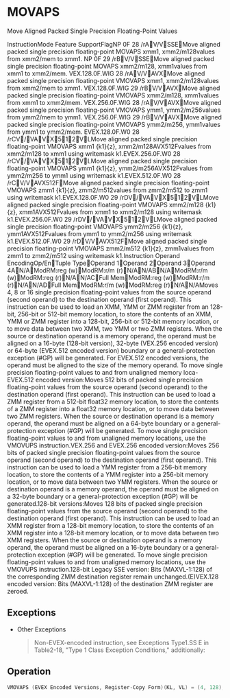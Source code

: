 # MOVAPS

Move Aligned Packed Single Precision Floating-Point Values

InstructionMode Feature SupportFlagNP 0F 28 /rAV/VSSEMove aligned packed single precision floating-point MOVAPS xmm1, xmm2/m128values from xmm2/mem to xmm1.
NP 0F 29 /rBV/VSSEMove aligned packed single precision floating-point MOVAPS xmm2/m128, xmm1values from xmm1 to xmm2/mem.
VEX.128.0F.WIG 28 /rAV/VAVXMove aligned packed single precision floating-point VMOVAPS xmm1, xmm2/m128values from xmm2/mem to xmm1.
VEX.128.0F.WIG 29 /rBV/VAVXMove aligned packed single precision floating-point VMOVAPS xmm2/m128, xmm1values from xmm1 to xmm2/mem.
VEX.256.0F.WIG 28 /rAV/VAVXMove aligned packed single precision floating-point VMOVAPS ymm1, ymm2/m256values from ymm2/mem to ymm1.
VEX.256.0F.WIG 29 /rBV/VAVXMove aligned packed single precision floating-point VMOVAPS ymm2/m256, ymm1values from ymm1 to ymm2/mem.
EVEX.128.0F.W0 28 /rCV/VAVX512VLMove aligned packed single precision floating-point VMOVAPS xmm1 {k1}{z}, xmm2/m128AVX512Fvalues from xmm2/m128 to xmm1 using writemask k1.EVEX.256.0F.W0 28 /rCV/VAVX512VLMove aligned packed single precision floating-point VMOVAPS ymm1 {k1}{z}, ymm2/m256AVX512Fvalues from ymm2/m256 to ymm1 using writemask k1.EVEX.512.0F.W0 28 /rCV/VAVX512FMove aligned packed single precision floating-point VMOVAPS zmm1 {k1}{z}, zmm2/m512values from zmm2/m512 to zmm1 using writemask k1.EVEX.128.0F.W0 29 /rDV/VAVX512VLMove aligned packed single precision floating-point VMOVAPS xmm2/m128 {k1}{z}, xmm1AVX512Fvalues from xmm1 to xmm2/m128 using writemask k1.EVEX.256.0F.W0 29 /rDV/VAVX512VLMove aligned packed single precision floating-point VMOVAPS ymm2/m256 {k1}{z}, ymm1AVX512Fvalues from ymm1 to ymm2/m256 using writemask k1.EVEX.512.0F.W0 29 /rDV/VAVX512FMove aligned packed single precision floating-point VMOVAPS zmm2/m512 {k1}{z}, zmm1values from zmm1 to zmm2/m512 using writemask k1.Instruction Operand EncodingOp/EnTuple TypeOperand 1Operand 2Operand 3Operand 4AN/AModRM:reg (w)ModRM:r/m (r)N/AN/ABN/AModRM:r/m (w)ModRM:reg (r)N/AN/ACFull MemModRM:reg (w)ModRM:r/m (r)N/AN/ADFull MemModRM:r/m (w)ModRM:reg (r)N/AN/AMoves 4, 8 or 16 single precision floating-point values from the source operand (second operand) to the destination operand (first operand).
This instruction can be used to load an XMM, YMM or ZMM register from an 128-bit, 256-bit or 512-bit memory location, to store the contents of an XMM, YMM or ZMM register into a 128-bit, 256-bit or 512-bit memory location, or to move data between two XMM, two YMM or two ZMM registers.
When the source or destination operand is a memory operand, the operand must be aligned on a 16-byte (128-bit version), 32-byte (VEX.256 encoded version) or 64-byte (EVEX.512 encoded version) boundary or a general-protection exception (#GP) will be generated.
For EVEX.512 encoded versions, the operand must be aligned to the size of the memory operand.
To move single precision floating-point values to and from unaligned memory loca-EVEX.512 encoded version:Moves 512 bits of packed single precision floating-point values from the source operand (second operand) to the destination operand (first operand).
This instruction can be used to load a ZMM register from a 512-bit float32 memory location, to store the contents of a ZMM register into a float32 memory location, or to move data between two ZMM registers.
When the source or destination operand is a memory operand, the operand must be aligned on a 64-byte boundary or a general-protection exception (#GP) will be generated.
To move single precision floating-point values to and from unaligned memory locations, use the VMOVUPS instruction.VEX.256 and EVEX.256 encoded version:Moves 256 bits of packed single precision floating-point values from the source operand (second operand) to the destination operand (first operand).
This instruction can be used to load a YMM register from a 256-bit memory location, to store the contents of a YMM register into a 256-bit memory location, or to move data between two YMM registers.
When the source or destination operand is a memory operand, the operand must be aligned on a 32-byte boundary or a general-protection exception (#GP) will be generated.128-bit versions:Moves 128 bits of packed single precision floating-point values from the source operand (second operand) to the destination operand (first operand).
This instruction can be used to load an XMM register from a 128-bit memory location, to store the contents of an XMM register into a 128-bit memory location, or to move data between two XMM registers.
When the source or destination operand is a memory operand, the operand must be aligned on a 16-byte boundary or a general-protection exception (#GP) will be generated.
To move single precision floating-point values to and from unaligned memory locations, use the VMOVUPS instruction.128-bit Legacy SSE version: Bits (MAXVL-1:128) of the corresponding ZMM destination register remain unchanged.(E)VEX.128 encoded version: Bits (MAXVL-1:128) of the destination ZMM register are zeroed.

## Exceptions

- Other Exceptions
  > Non-EVEX-encoded instruction, see Exceptions Type1.SS
  > E in Table2-18, "Type 1 Class Exception Conditions," 
  > additionally:

## Operation

```C
VMOVAPS (EVEX Encoded Versions, Register-Copy Form)(KL, VL) = (4, 128), (8, 256), (16, 512)FOR j := 0 TO KL-1i := j * 32IF k1[j] OR *no writemask*THEN DEST[i+31:i] := SRC[i+31:i]ELSE IF *merging-masking*; merging-maskingTHEN *DEST[i+31:i] remains unchanged*ELSE  DEST[i+31:i] := 0 ; zeroing-maskingFIFI;ENDFORDEST[MAXVL-1:VL] := 0VMOVAPS (EVEX Encoded Versions, Store Form) (KL, VL) = (4, 128), (8, 256), (16, 512)FOR j := 0 TO KL-1i := j * 32IF k1[j] OR *no writemask*THEN DEST[i+31:i] := SRC[i+31:i]ELSE *DEST[i+31:i] remains unchanged*; merging-maskingVMOVAPS (EVEX Encoded Versions, Load Form) (KL, VL) = (4, 128), (8, 256), (16, 512)FOR j := 0 TO KL-1i := j * 32IF k1[j] OR *no writemask*THEN DEST[i+31:i] := SRC[i+31:i]ELSE IF *merging-masking*; merging-maskingTHEN *DEST[i+31:i] remains unchanged*ELSE  DEST[i+31:i] := 0 ; zeroing-maskingFIFI;ENDFORDEST[MAXVL-1:VL] := 0VMOVAPS (VEX.256 Encoded Version, Load - and Register Copy)DEST[255:0] := SRC[255:0]DEST[MAXVL-1:256] := 0VMOVAPS (VEX.256 Encoded Version, Store-Form)DEST[255:0] := SRC[255:0]VMOVAPS (VEX.128 Encoded Version, Load - and Register Copy)DEST[127:0] := SRC[127:0]DEST[MAXVL-1:128] := 0MOVAPS (128-bit Load- and Register-Copy- Form Legacy SSE Version)DEST[127:0] := SRC[127:0]DEST[MAXVL-1:128] (Unmodified)(V)MOVAPS (128-bit Store-Form Version)DEST[127:0] := SRC[127:0]Intel C/C++ Compiler Intrinsic EquivalentVMOVAPS __m512 _mm512_load_ps( void * m);VMOVAPS __m512 _mm512_mask_load_ps(__m512 s, __mmask16 k, void * m);VMOVAPS __m512 _mm512_maskz_load_ps( __mmask16 k, void * m);VMOVAPS void _mm512_store_ps( void * d, __m512 a);VMOVAPS void _mm512_mask_store_ps( void * d, __mmask16 k, __m512 a);VMOVAPS __m256 _mm256_mask_load_ps(__m256 a, __mmask8 k, void * s);VMOVAPS __m256 _mm256_maskz_load_ps( __mmask8 k, void * s);VMOVAPS void _mm256_mask_store_ps( void * d, __mmask8 k, __m256 a);VMOVAPS __m128 _mm_mask_load_ps(__m128 a, __mmask8 k, void * s);VMOVAPS __m128 _mm_maskz_load_ps( __mmask8 k, void * s);VMOVAPS void _mm_mask_store_ps( void * d, __mmask8 k, __m128 a);MOVAPS __m256 _mm256_load_ps (float * p);MOVAPS void _mm256_store_ps(float * p, __m256 a);MOVAPS __m128 _mm_load_ps (float * p);MOVAPS void _mm_store_ps(float * p, __m128 a);
```
